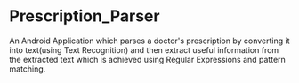 # Prescription_Parser
An Android Application which parses a doctor's prescription by converting it into text(using Text Recognition) and then extract useful information from the extracted text which is achieved using Regular Expressions and pattern matching.
